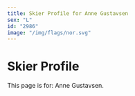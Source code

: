 ```yaml
---
title: Skier Profile for Anne Gustavsen
sex: "L"
id: "2986"
image: "/img/flags/nor.svg" 
---
```


# Skier Profile

This page is for: Anne Gustavsen.
    